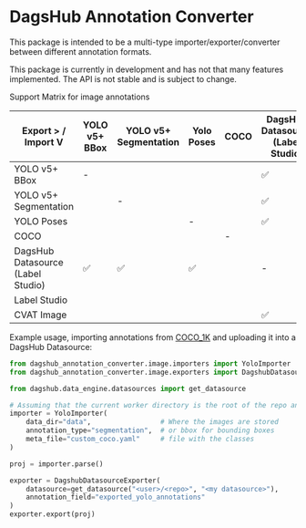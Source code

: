 # DagsHub Annotation Converter

This package is intended to be a multi-type importer/exporter/converter
between different annotation formats.

This package is currently in development and has not that many features implemented.
The API is not stable and is subject to change.

Support Matrix for image annotations

| Export > \/ Import V              | YOLO v5+ BBox | YOLO v5+ Segmentation | Yolo Poses | COCO | DagsHub Datasource (Label Studio) | Label Studio | CVAT Image |
|-----------------------------------|---------------|-----------------------|------------|------|-----------------------------------|--------------|------------|
| YOLO v5+ BBox                     | -             |                       |            |      | ✅                                 |              |            |
| YOLO v5+ Segmentation             |               | -                     |            |      | ✅                                 |              |            |
| YOLO Poses                        |               |                       | -          |      | ✅                                 |              |            |
| COCO                              |               |                       |            | -    |                                   |              |            |
| DagsHub Datasource (Label Studio) | ✅             | ✅                     | ✅          |      | -                                 |              |            |
| Label Studio                      |               |                       |            |      |                                   | -            |            |
| CVAT Image                        |               |                       |            |      | ✅                                 |              | -          |

Example usage, importing annotations from [COCO_1K](https://dagshub.com/Dean/COCO_1K) and uploading it into a DagsHub Datasource:

```python
from dagshub_annotation_converter.image.importers import YoloImporter
from dagshub_annotation_converter.image.exporters import DagshubDatasourceExporter

from dagshub.data_engine.datasources import get_datasource

# Assuming that the current worker directory is the root of the repo and images are stored in "data" folder
importer = YoloImporter(
    data_dir="data",                 # Where the images are stored
    annotation_type="segmentation",  # or bbox for bounding boxes
    meta_file="custom_coco.yaml"     # file with the classes
)

proj = importer.parse()

exporter = DagshubDatasourceExporter(
    datasource=get_datasource("<user>/<repo>", "<my datasource>"),
    annotation_field="exported_yolo_annotations"
)
exporter.export(proj)
```
